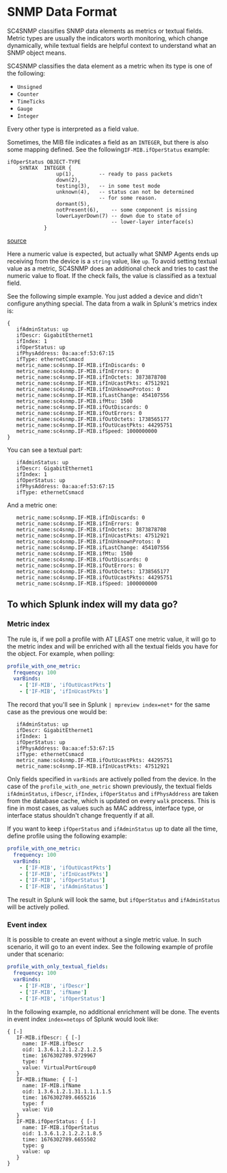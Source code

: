 # SNMP Data Format

SC4SNMP classifies SNMP data elements as metrics or textual fields. Metric types are usually the indicators worth monitoring, 
which change dynamically, while textual fields are helpful context to understand what an SNMP object means.

SC4SNMP classifies the data element as a metric when its type is one of the following:

- `Unsigned`
- `Counter`
- `TimeTicks`
- `Gauge`
- `Integer`

Every other type is interpreted as a field value.

Sometimes, the MIB file indicates a field as an `INTEGER`, but there is also some mapping defined. See the following`IF-MIB.ifOperStatus` example:

```
ifOperStatus OBJECT-TYPE
    SYNTAX  INTEGER {
                up(1),        -- ready to pass packets
                down(2),
                testing(3),   -- in some test mode
                unknown(4),   -- status can not be determined
                              -- for some reason.
                dormant(5),
                notPresent(6),    -- some component is missing
                lowerLayerDown(7) -- down due to state of
                                  -- lower-layer interface(s)
            }
```
[source](https://www.circitor.fr/Mibs/Mib/I/IF-MIB.mib)

Here a numeric value is expected, but actually what SNMP Agents ends up receiving from the device is a `string` value,
like `up`. To avoid setting textual value as a metric, SC4SNMP does an additional check and tries to cast the
numeric value to float. If the check fails, the value is classified as a textual field.

See the following simple example. You just added a device and didn't configure anything special. The data from a walk
in Splunk's metrics index is:

```
{
   ifAdminStatus: up
   ifDescr: GigabitEthernet1
   ifIndex: 1
   ifOperStatus: up
   ifPhysAddress: 0a:aa:ef:53:67:15
   ifType: ethernetCsmacd
   metric_name:sc4snmp.IF-MIB.ifInDiscards: 0
   metric_name:sc4snmp.IF-MIB.ifInErrors: 0
   metric_name:sc4snmp.IF-MIB.ifInOctets: 3873878708
   metric_name:sc4snmp.IF-MIB.ifInUcastPkts: 47512921
   metric_name:sc4snmp.IF-MIB.ifInUnknownProtos: 0
   metric_name:sc4snmp.IF-MIB.ifLastChange: 454107556
   metric_name:sc4snmp.IF-MIB.ifMtu: 1500
   metric_name:sc4snmp.IF-MIB.ifOutDiscards: 0
   metric_name:sc4snmp.IF-MIB.ifOutErrors: 0
   metric_name:sc4snmp.IF-MIB.ifOutOctets: 1738565177
   metric_name:sc4snmp.IF-MIB.ifOutUcastPkts: 44295751
   metric_name:sc4snmp.IF-MIB.ifSpeed: 1000000000
}
```

You can see a textual part:

```
   ifAdminStatus: up
   ifDescr: GigabitEthernet1
   ifIndex: 1
   ifOperStatus: up
   ifPhysAddress: 0a:aa:ef:53:67:15
   ifType: ethernetCsmacd
```

And a metric one:
```
   metric_name:sc4snmp.IF-MIB.ifInDiscards: 0
   metric_name:sc4snmp.IF-MIB.ifInErrors: 0
   metric_name:sc4snmp.IF-MIB.ifInOctets: 3873878708
   metric_name:sc4snmp.IF-MIB.ifInUcastPkts: 47512921
   metric_name:sc4snmp.IF-MIB.ifInUnknownProtos: 0
   metric_name:sc4snmp.IF-MIB.ifLastChange: 454107556
   metric_name:sc4snmp.IF-MIB.ifMtu: 1500
   metric_name:sc4snmp.IF-MIB.ifOutDiscards: 0
   metric_name:sc4snmp.IF-MIB.ifOutErrors: 0
   metric_name:sc4snmp.IF-MIB.ifOutOctets: 1738565177
   metric_name:sc4snmp.IF-MIB.ifOutUcastPkts: 44295751
   metric_name:sc4snmp.IF-MIB.ifSpeed: 1000000000
```

## To which Splunk index will my data go?

### Metric index

The rule is, if we poll a profile with AT LEAST one metric value, it will go to the metric index and will be
enriched with all the textual fields you have for the object. For example, when polling:

```yaml
profile_with_one_metric:
  frequency: 100
  varBinds:
    - ['IF-MIB', 'ifOutUcastPkts']
    - ['IF-MIB', 'ifInUcastPkts']
```

The record that you'll see in Splunk `| mpreview index=net*` for the same case as the previous one would be:

```
   ifAdminStatus: up
   ifDescr: GigabitEthernet1
   ifIndex: 1
   ifOperStatus: up
   ifPhysAddress: 0a:aa:ef:53:67:15
   ifType: ethernetCsmacd
   metric_name:sc4snmp.IF-MIB.ifOutUcastPkts: 44295751
   metric_name:sc4snmp.IF-MIB.ifInUcastPkts: 47512921
```

Only fields specified in `varBinds` are actively polled from the device. In the case of the `profile_with_one_metric`
shown previously, the textual fields `ifAdminStatus`, `ifDescr`, `ifIndex`, `ifOperStatus` and `ifPhysAddress` are taken from 
the database cache, which is updated on every `walk` process. This is fine in most cases, as values such as
MAC address, interface type, or interface status shouldn't change frequently if at all. 

If you want to keep `ifOperStatus` and `ifAdminStatus` up to date all the time, define profile using the following example:

```yaml
profile_with_one_metric:
  frequency: 100
  varBinds:
    - ['IF-MIB', 'ifOutUcastPkts']
    - ['IF-MIB', 'ifInUcastPkts']
    - ['IF-MIB', 'ifOperStatus']
    - ['IF-MIB', 'ifAdminStatus']
```

The result in Splunk will look the same, but `ifOperStatus` and `ifAdminStatus` will be actively polled.

### Event index

It is possible to create an event without a single metric value. In such scenario, it will go to an event index.
See the following example of profile under that scenario:

```yaml
profile_with_only_textual_fields:
  frequency: 100
  varBinds:
    - ['IF-MIB', 'ifDescr']
    - ['IF-MIB', 'ifName']
    - ['IF-MIB', 'ifOperStatus']
```

In the following example, no additional enrichment will be done. The events in event index `index=netops` of Splunk would look like:

```
{ [-]
   IF-MIB.ifDescr: { [-]
     name: IF-MIB.ifDescr
     oid: 1.3.6.1.2.1.2.2.1.2.5
     time: 1676302789.9729967
     type: f
     value: VirtualPortGroup0
   }
   IF-MIB.ifName: { [-]
     name: IF-MIB.ifName
     oid: 1.3.6.1.2.1.31.1.1.1.1.5
     time: 1676302789.6655216
     type: f
     value: Vi0
   }
   IF-MIB.ifOperStatus: { [-]
     name: IF-MIB.ifOperStatus
     oid: 1.3.6.1.2.1.2.2.1.8.5
     time: 1676302789.6655502
     type: g
     value: up
   }
}
```
